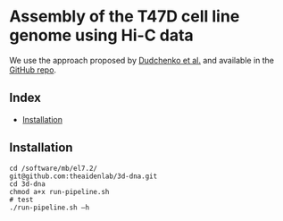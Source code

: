 # Assembly of the T47D cell line genome using Hi-C data

We use the approach proposed by [Dudchenko et al.](http://science.sciencemag.org/content/356/6333/92.full) and available in the [GitHub repo](https://github.com/theaidenlab/3d-dna).



## Index
- [Installation](#installation)


## Installation

```
cd /software/mb/el7.2/
git@github.com:theaidenlab/3d-dna.git
cd 3d-dna
chmod a+x run-pipeline.sh
# test
./run-pipeline.sh –h
```

